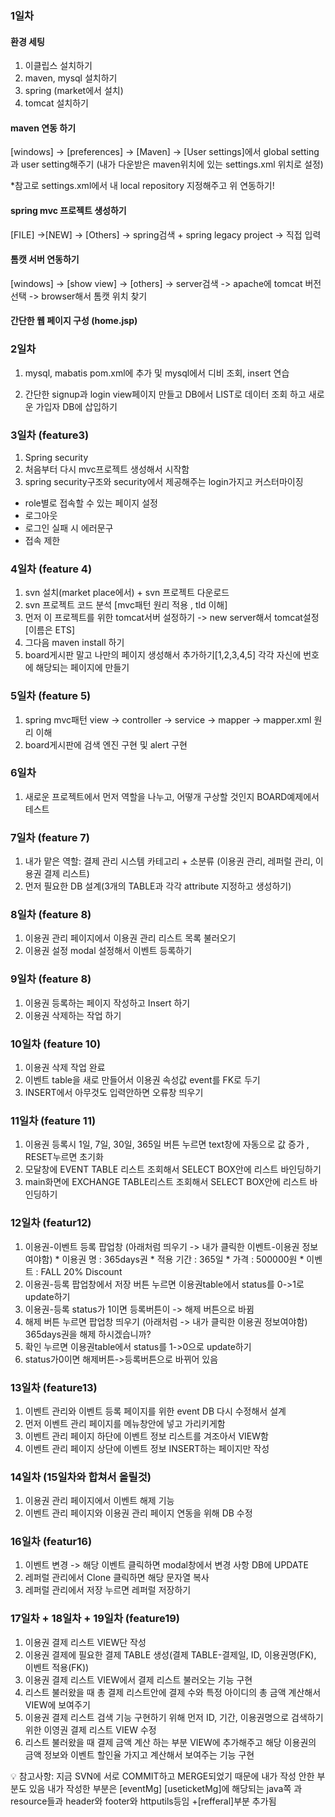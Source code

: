 ### 1일차
#### 환경 세팅
1. 이클립스 설치하기
2. maven, mysql 설치하기
3. spring (market에서 설치)
4. tomcat 설치하기

#### maven 연동 하기
[windows] -> [preferences] -> [Maven] -> [User settings]에서
global setting과 user setting해주기 (내가 다운받은 maven위치에 있는 settings.xml 위치로 설정)
 
 *참고로 settings.xml에서 내 local repository 지정해주고 위 연동하기!
 
 #### spring mvc 프로젝트 생성하기
 [FILE] ->[NEW] -> [Others] -> spring검색 + spring legacy project -> 직접 입력
 
 #### 톰캣 서버 연동하기
 [windows] -> [show view] -> [others] -> server검색 -> apache에 tomcat 버전 선택 -> browser해서 톰캣 위치 찾기
 
 #### 간단한 웹 페이지 구성 (home.jsp)
 
 ### 2일차
 1. mysql, mabatis pom.xml에 추가 및 mysql에서 디비 조회, insert 연습
 
 2. 간단한 signup과 login view페이지 만들고 DB에서 LIST로 데이터 조회 하고 새로운 가입자 DB에 삽입하기
 
 ### 3일차 (feature3)
 1. Spring security<br>
 2. 처음부터 다시 mvc프로젝트 생성해서 시작함<br>
 3. spring security구조와 security에서 제공해주는 login가지고 커스터마이징<br>
  + role별로 접속할 수 있는 페이지 설정
  + 로그아웃
  + 로그인 실패 시 에러문구
  + 접속 제한
  
  
### 4일차 (feature 4)
 1. svn 설치(market place에서) + svn 프로젝트 다운로드<br>
 2. svn 프로젝트 코드 분석 [mvc패턴 원리 적용 , tld 이해]<br>
 3. 먼저 이 프로젝트를 위한 tomcat서버 설정하기 -> new server해서 tomcat설정[이름은 ETS]<br>
 4. 그다음 maven install 하기<br>
 5. board게시판 말고 나만의 페이지 생성해서 추가하기[1,2,3,4,5] 각각 자신에 번호에 해당되는 페이지에 만들기


### 5일차 (feature 5)
 1. spring mvc패턴 view -> controller -> service -> mapper -> mapper.xml 원리 이해
 2. board게시판에 검색 엔진 구현 및 alert 구현
 
### 6일차 
 1. 새로운 프로젝트에서 먼저 역할을 나누고, 어떻개 구상할 것인지 BOARD예제에서 테스트
 
### 7일차 (feature 7)
 1. 내가 맡은 역할: 결제 관리 시스템 카테고리 + 소분류 (이용권 관리, 레퍼럴 관리, 이용권 결제 리스트)
 2. 먼저 필요한 DB 설계(3개의 TABLE과 각각 attribute 지정하고 생성하기)

### 8일차 (feature 8)
 1. 이용권 관리 페이지에서 이용권 관리 리스트 목록 불러오기
 2. 이용권 설정 modal  설정해서 이벤트 등록하기
 
 ### 9일차 (feature 8)
 1. 이용권 등록하는 페이지 작성하고 Insert 하기
 2. 이용권 삭제하는 작업 하기
 
 ### 10일차 (feature 10)
 1. 이용권 삭제 작업 완료
 2. 이벤트 table을 새로 만들어서 이용권 속성값 event를 FK로 두기
 3. INSERT에서 아무것도 입력안하면 오류창 띄우기
 
 ### 11일차 (feature 11)
  1. 이용권 등록시 1일, 7일, 30일, 365일 버튼 누르면 text창에 자동으로 값 증가 , RESET누르면 초기화
  2. 모달창에 EVENT TABLE 리스트 조회해서 SELECT BOX안에 리스트 바인딩하기
  3. main화면에 EXCHANGE TABLE리스트 조회해서 SELECT BOX안에 리스트 바인딩하기
  
 ### 12일차 (featur12)
  1. 이용권-이벤트 등록 팝업창 (아래처럼 띄우기 -> 내가 클릭한 이벤트-이용권 정보여야함)
    * 이용권 명	 :    365days권
    * 적용 기간	 :    365일
    * 가격	 :    500000원
    * 이벤트	 :    FALL 20% Discount
  2. 이용권-등록 팝업창에서 저장 버튼 누르면 이용권table에서 status를 0->1로 update하기
  3. 이용권-등록 status가 1이면 등록버튼이 -> 해제 버튼으로 바뀜
  4. 해제 버튼 누르면 팝업창 띄우기 (아래처럼 -> 내가 클릭한 이용권 정보여야함)
     365days권을 해제 하시겠습니까?
  5. 확인 누르면 이용권table에서 status를 1->0으로 update하기
  6. status가0이면 해제버튼->등록버튼으로 바뀌어 있음
  
 ### 13일차 (feature13)
  1. 이벤트 관리와 이벤트 등록 페이지를 위한 event DB 다시 수정해서 설계
  2. 먼저 이벤트 관리 페이지를 메뉴창안에 넣고 가리키게함
  3. 이벤트 관리 페이지 하단에 이벤트 정보 리스트를 겨조아서 VIEW함
  4. 이벤트 관리 페이지 상단에 이벤트 정보 INSERT하는 페이지만 작성
  
 ### 14일차 (15일차와 합쳐서 올릴것)
  1. 이용권 관리 페이지에서 이벤트 해제 기능
  2. 이벤트 관리 페이지와 이용권 관리 페이지 연동을 위해 DB 수정

### 16일차 (featur16)
  1. 이벤트 변경 -> 해당 이벤트 클릭하면 modal창에서 변경 사항 DB에 UPDATE
  2. 레퍼럴 관리에서 Clone 클릭하면 해당 문자열 복사
  3. 레퍼럴 관리에서 저장 누르면 레퍼럴 저장하기

### 17일차 + 18일차 + 19일차 (feature19)
  1. 이용권 결제 리스트 VIEW단 작성
  2. 이용권 결제에 필요한 결제 TABLE 생성(결제 TABLE-결제일, ID, 이용권명(FK), 이벤트 적용(FK))
  3. 이용권 결제 리스트 VIEW에서 결제 리스트 불러오는 기능 구현
  4. 리스트 불러왔을 때 총 결제 리스트안에 결제 수와 특정 아이디의 총 금액 계산해서 VIEW에 보여주기
  5. 이용권 결제 리스트 검색 기능 구현하기 위해 먼저 ID, 기간, 이용권명으로 검색하기 위한 이영권 결제 리스트 VIEW 수정
  6. 리스트 불러왔을 때 결제 금액 계산 하는 부분 VIEW에 추가해주고 해당 이용권의 금액 정보와 이벤트 할인율 가지고 계산해서 보여주는 기능 구현

💡 참고사항: 지금 SVN에 서로 COMMIT하고 MERGE되었기 때문에 내가 작성 안한 부분도 있음
내가 작성한 부분은
[eventMg] [useticketMg]에 해당되는 java쪽 과 resource들과 header와 footer와 httputils등임 +[refferal]부분 추가됨
